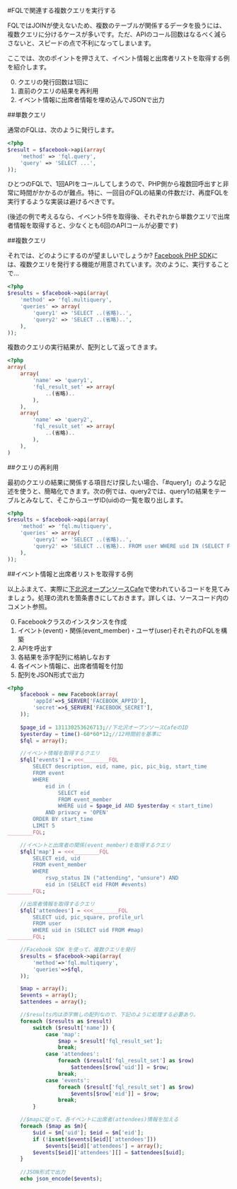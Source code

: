 #FQLで関連する複数クエリを実行する

FQLではJOINが使えないため、複数のテーブルが関係するデータを扱うには、複数クエリに分けるケースが多いです。ただ、APIのコール回数はなるべく減らさないと、スピードの点で不利になってしまいます。

ここでは、次のポイントを押さえて、イベント情報と出席者リストを取得する例を紹介します。

0. クエリの発行回数は1回に
0. 直前のクエリの結果を再利用
0. イベント情報に出席者情報を埋め込んでJSONで出力

##単数クエリ

通常のFQLは、次のように発行します。

```php
<?php
$result = $facebook->api(array(
	'method' => 'fql.query',
	'query' => 'SELECT ...',
));
```

ひとつのFQLで、1回APIをコールしてしまうので、PHP側から複数回呼出すと非常に時間がかかるのが難点。特に、一回目のFQLの結果の件数だけ、再度FQLを実行するような実装は避けるべきです。

(後述の例で考えるなら、イベント5件を取得後、それぞれから単数クエリで出席者情報を取得すると、少なくとも6回のAPIコールが必要です)

##複数クエリ

それでは、どのようにするのが望ましいでしょうか? [Facebook PHP SDK](https://github.com/facebook/facebook-php-sdk)には、複数クエリを発行する機能が用意されています。次のように、実行することで...

```php
<?php
$results = $facebook->api(array(
	'method' => 'fql.multiquery',
	'queries' => array(
		'query1' => 'SELECT ..(省略)..',
		'query2' => 'SELECT ..(省略)..',
	),
));
```

複数のクエリの実行結果が、配列として返ってきます。

```php
<?php
array(
	array(
		'name' => 'query1',
		'fql_result_set' => array(
			..(省略)..
		),
	),
	array(
		'name' => 'query2',
		'fql_result_set' => array(
			..(省略)..
		),
	),
)
```

##クエリの再利用

最初のクエリの結果に関係する項目だけ探したい場合、「#query1」のような記述を使うと、簡略化できます。次の例では、query2では、query1の結果をテーブルとみなして、そこからユーザID(uid)の一覧を取り出します。

```php
<?php
$results = $facebook->api(array(
	'method' => 'fql.multiquery',
	'queries' => array(
		'query1' => 'SELECT ..(省略)..',
		'query2' => 'SELECT ..(省略).. FROM user WHERE uid IN (SELECT FROM #query1)',
	),
));
```

##イベント情報と出席者リストを取得する例

以上ふまえて、実際に[下北沢オープンソースCafe](http://www.osscafe.net/)で使われているコードを見てみましょう。処理の流れを箇条書きにしておきます。詳しくは、ソースコード内のコメント参照。

0. Facebookクラスのインスタンスを作成
0. イベント(event)・関係(event_member)・ユーザ(user)それぞれのFQLを構築
0. APIを呼出す
0. 各結果を添字配列に格納しなおす
0. 各イベント情報に、出席者情報を付加
0. 配列をJSON形式で出力

```php
<?php
	$facebook = new Facebook(array(
		'appId'=>$_SERVER['FACEBOOK_APPID'],
		'secret'=>$_SERVER['FACEBOOK_SECRET'],
	));
	
	$page_id = 131130253626713;//下北沢オープンソースCafeのID
	$yesterday = time()-60*60*12;//12時間前を基準に
	$fql = array();

	//イベント情報を取得するクエリ
	$fql['events'] = <<<________FQL
		SELECT description, eid, name, pic, pic_big, start_time
		FROM event
		WHERE
			eid in (
				SELECT eid 
				FROM event_member 
				WHERE uid = $page_id AND $yesterday < start_time)
			AND privacy = 'OPEN'
		ORDER BY start_time
		LIMIT 5
________FQL;

	//イベントと出席者の関係(event_member)を取得するクエリ
	$fql['map'] = <<<________FQL
		SELECT eid, uid
		FROM event_member
		WHERE
			rsvp_status IN ("attending", "unsure") AND
			eid in (SELECT eid FROM #events)
________FQL;

	//出席者情報を取得するクエリ
	$fql['attendees'] = <<<________FQL
		SELECT uid, pic_square, profile_url
		FROM user
		WHERE uid in (SELECT uid FROM #map)
________FQL;

	//Facebook SDK を使って、複数クエリを発行
	$results = $facebook->api(array(
		'method'=>'fql.multiquery',
		'queries'=>$fql,
	));

	$map = array();
	$events = array();
	$attendees = array();

	//$results内は添字無しの配列なので、下記のように処理する必要あり。
	foreach ($results as $result)
		switch ($result['name']) {
			case 'map':
				$map = $result['fql_result_set'];
				break;
			case 'attendees':
				foreach ($result['fql_result_set'] as $row)
					$attendees[$row['uid']] = $row;
				break;
			case 'events':
				foreach ($result['fql_result_set'] as $row)
					$events[$row['eid']] = $row;
				break;
		}

	//$mapに従って、各イベントに出席者(attendees)情報を加える
	foreach ($map as $m){
		$uid = $m['uid']; $eid = $m['eid'];
		if (!isset($events[$eid]['attendees']))
			$events[$eid]['attendees'] = array();
		$events[$eid]['attendees'][] = $attendees[$uid];
	}
	
	//JSON形式で出力
	echo json_encode($events);
```